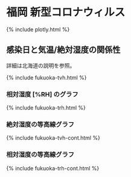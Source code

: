 # 福岡 新型コロナウィルス

{% include plotly.html %}

## 感染日と気温/絶対湿度の関係性

詳細は北海道の説明を参照。

{% include fukuoka-tvh.html %}

### 相対湿度 [%RH] のグラフ
{% include fukuoka-trh.html %}

### 絶対湿度の等高線グラフ
{% include fukuoka-tvh-cont.html %}

### 相対湿度の等高線グラフ
{% include fukuoka-trh-cont.html %}
